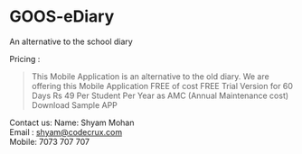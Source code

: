 # GOOS-eDiary
An alternative to the school diary

Pricing :
> This Mobile Application is an alternative to the old diary.
> We are offering this Mobile Application FREE of cost
> FREE Trial Version for 60 Days
> Rs 49 Per Student Per Year as AMC (Annual Maintenance cost)
> Download Sample APP 

Contact us:
Name: Shyam Mohan                                   
Email : shyam@codecrux.com  
Mobile: 7073 707 707


